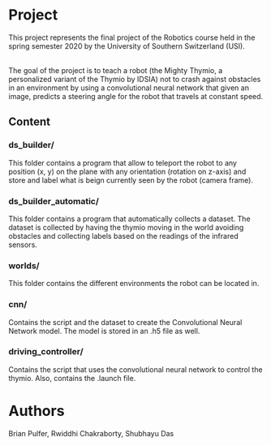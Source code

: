 # Project
This project represents the final project of the Robotics course held in the spring semester 2020 by the University of Southern Switzerland (USI). <br/><br/>

The goal of the project is to teach a robot (the Mighty Thymio, a personalized variant of the Thymio by IDSIA) not to crash against obstacles in an environment by using a convolutional neural network that given an image, predicts a steering angle for the robot that travels at constant speed.

## Content
### ds_builder/
This folder contains a program that allow to teleport the robot to any position (x, y) on the plane with any orientation (rotation on z-axis) and store and label what is beign currently seen by the robot (camera frame).

### ds_builder_automatic/
This folder contains a program that automatically collects a dataset. The dataset is collected by having the thymio moving in the world avoiding obstacles and collecting labels based on the readings of the infrared sensors.

### worlds/
This folder contains the different environments the robot can be located in.

### cnn/
Contains the script and the dataset to create the Convolutional Neural Network model. The model is stored in an .h5 file as well.

### driving_controller/
Contains the script that uses the convolutional neural network to control the thymio. Also, contains the .launch file.

# Authors
Brian Pulfer, Rwiddhi Chakraborty, Shubhayu Das
